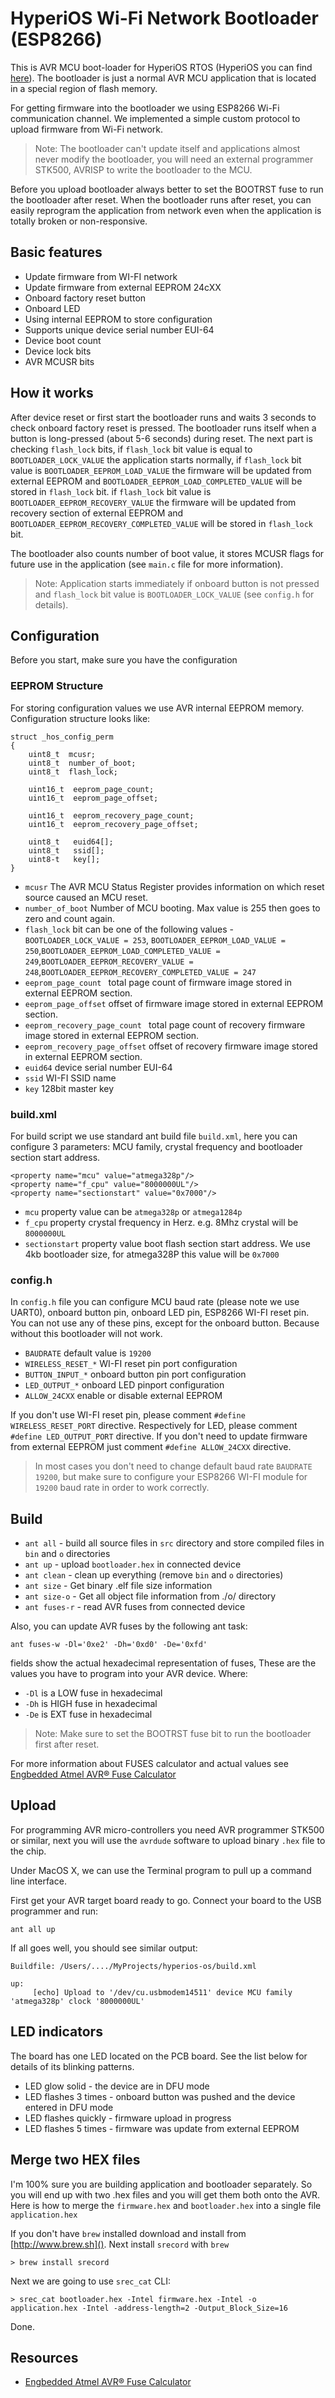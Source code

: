 HyperiOS Wi-Fi Network Bootloader (ESP8266)
========

This is AVR MCU boot-loader for HyperiOS RTOS (HyperiOS you can find [here](https://github.com/lashad/hyperios-os)). The bootloader is just a normal AVR MCU application that is located in a special region of flash memory. 

For getting firmware into the bootloader we using ESP8266 Wi-Fi communication channel. We implemented a simple custom protocol to upload firmware from Wi-Fi network.

> Note: The bootloader can't update itself and applications almost never modify the bootloader, you will need an external programmer STK500, AVRISP to write the bootloader to the MCU.


Before you upload bootloader always better to set the BOOTRST fuse to run the bootloader after reset. When the bootloader runs after reset, you can easily reprogram the application from network even when the application is totally broken or non-responsive. 

## Basic features

- Update firmware from WI-FI network
- Update firmware from external EEPROM 24cXX
- Onboard factory reset button
- Onboard LED
- Using internal EEPROM to store configuration
- Supports unique device serial number EUI-64
- Device boot count
- Device lock bits
- AVR MCUSR bits

## How it works

After device reset or first start the bootloader runs and waits 3 seconds to check onboard factory reset is pressed. The bootloader runs itself when a button is long-pressed (about 5-6 seconds) during reset. The next part is checking `flash_lock` bits, if `flash_lock` bit value is equal to `BOOTLOADER_LOCK_VALUE` the application starts normally, if `flash_lock` bit value is `BOOTLOADER_EEPROM_LOAD_VALUE` the firmware will be updated from external EEPROM and `BOOTLOADER_EEPROM_LOAD_COMPLETED_VALUE` will be stored in `flash_lock` bit.  if `flash_lock` bit value is `BOOTLOADER_EEPROM_RECOVERY_VALUE` the firmware will be updated from recovery section of external EEPROM and `BOOTLOADER_EEPROM_RECOVERY_COMPLETED_VALUE` will be stored in `flash_lock` bit. 

The bootloader also counts number of boot value, it stores MCUSR flags for future use in the application (see `main.c` file for more information).

> Note: Application starts immediately if onboard button is not pressed and `flash_lock` bit value is `BOOTLOADER_LOCK_VALUE` (see `config.h` for details).


## Configuration

Before you start, make sure you have the configuration

### EEPROM Structure

For storing configuration values we use AVR internal EEPROM memory. Configuration structure looks like:

	struct _hos_config_perm
	{
	    uint8_t  mcusr;
	    uint8_t  number_of_boot;
	    uint8_t  flash_lock;
	    
	    uint16_t  eeprom_page_count;
	    uint16_t  eeprom_page_offset;
	
	    uint16_t  eeprom_recovery_page_count;
	    uint16_t  eeprom_recovery_page_offset;
	
	    uint8_t   euid64[];
	    uint8_t   ssid[];
	    uint8-t   key[];
	}


- `mcusr` The AVR MCU Status Register provides information on which reset source caused an MCU reset.
- `number_of_boot` Number of MCU booting. Max value is 255 then goes to zero and count again.
- `flash_lock` bit can be one of the following values - `BOOTLOADER_LOCK_VALUE = 253`, `BOOTLOADER_EEPROM_LOAD_VALUE = 250`,`BOOTLOADER_EEPROM_LOAD_COMPLETED_VALUE = 249`,`BOOTLOADER_EEPROM_RECOVERY_VALUE = 248`,`BOOTLOADER_EEPROM_RECOVERY_COMPLETED_VALUE = 247`
- `eeprom_page_count ` total page count of firmware image stored in external EEPROM section.
- `eeprom_page_offset` offset of firmware image stored in external EEPROM section.
- `eeprom_recovery_page_count ` total page count of recovery firmware image stored in external EEPROM section.
- `eeprom_recovery_page_offset` offset of recovery firmware image stored in external EEPROM section.
- `euid64` device serial number EUI-64
- `ssid` WI-FI SSID name
- `key` 128bit master key


### build.xml

For build script we use standard ant build file `build.xml`, here you can configure 3 parameters: MCU family, crystal frequency and bootloader section start address.

    <property name="mcu" value="atmega328p"/>
    <property name="f_cpu" value="8000000UL"/>
    <property name="sectionstart" value="0x7000"/>

- `mcu` property value can be `atmega328p` or `atmega1284p`
- `f_cpu` property crystal frequency in Herz. e.g. 8Mhz crystal will be `8000000UL`
- `sectionstart` property value boot flash section start address. We use 4kb bootloader size, for atmega328P this value will be `0x7000`


### config.h

In `config.h` file you can configure MCU baud rate (please note we use UART0), onboard button pin, onboard LED pin, ESP8266 WI-FI reset pin. You can not use any of these pins, except for the onboard button. Because without this bootloader will not work.

- `BAUDRATE` default value is `19200`
- `WIRELESS_RESET_*` WI-FI reset pin port configuration
- `BUTTON_INPUT_*` onboard button pin port configuration
- `LED_OUTPUT_*` onboard LED pinport configuration
- `ALLOW_24CXX` enable or disable external EEPROM

If you don't use WI-FI reset pin, please comment `#define WIRELESS_RESET_PORT` directive. Respectively for LED, please comment `#define LED_OUTPUT_PORT` directive. If you don't need to update firmware from external EEPROM just comment `#define ALLOW_24CXX` directive.

> In most cases you don't need to change default baud rate `BAUDRATE   19200`, but make sure to configure your ESP8266 WI-FI module for `19200` baud rate in order to work correctly. 


## Build

* `ant all` -  build all source files in `src` directory and store compiled files in `bin` and `o` directories
* `ant up` - upload `bootloader.hex` in connected device
* `ant clean` - clean up everything (remove `bin` and `o` directories)
* `ant size` - Get binary .elf file size information
* `ant size-o` - Get all object file information from ./o/ directory
* `ant fuses-r` - read AVR fuses from connected device

Also, you can update AVR fuses by the following ant task:

`ant fuses-w -Dl='0xe2' -Dh='0xd0' -De='0xfd'`

fields show the actual hexadecimal representation of fuses, These are the values you have to program into your AVR device. Where:

- `-Dl` is a LOW fuse in hexadecimal
- `-Dh` is HIGH fuse in hexadecimal
- `-De` is EXT fuse in hexadecimal

> Note: Make sure to set the BOOTRST fuse bit to run the bootloader first after reset.

For more information about FUSES calculator and actual values see [Engbedded Atmel AVR® Fuse Calculator](http://www.engbedded.com/fusecalc/)


## Upload 

For programming AVR micro-controllers you need AVR programmer STK500 or similar, next you will use the `avrdude` software to upload binary `.hex` file to the chip.

Under MacOS X, we can use the Terminal program to pull up a command line interface. 

First get your AVR target board ready to go. Connect your board to the USB programmer and run:

`ant all up` 

If all goes well, you should see similar output:
	
	Buildfile: /Users/..../MyProjects/hyperios-os/build.xml
	
	up:
	     [echo] Upload to '/dev/cu.usbmodem14511' device MCU family 'atmega328p' clock '8000000UL'

## LED indicators

The board has one LED located on the PCB board. See the list below for details of its blinking patterns.

- LED glow solid - the device are in DFU mode
- LED flashes 3 times - onboard button was pushed and the device entered in DFU mode
- LED flashes quickly - firmware upload in progress
- LED flashes 5 times - firmware was update from external EEPROM


## Merge two HEX files

I'm 100% sure you are building application and bootloader separately. So you will end up with two .hex files and you will get them both onto the AVR. Here is how to merge the `firmware.hex` and `bootloader.hex` into a single file `application.hex`

If you don't have `brew` installed download and install from [http://www.brew.sh](). Next install `srecord` with `brew`

`> brew install srecord`

Next we are going to use `srec_cat` CLI:

`> srec_cat bootloader.hex -Intel firmware.hex -Intel -o application.hex -Intel -address-length=2 -Output_Block_Size=16`

Done.


Resources
-----------

- [Engbedded Atmel AVR® Fuse Calculator](http://www.engbedded.com/fusecalc/)

